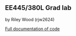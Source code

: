 EE445/380L Grad lab
----------------

by Riley Wood (rjw2624)

[Full documentation of code](docs/latex/refman.pdf)

